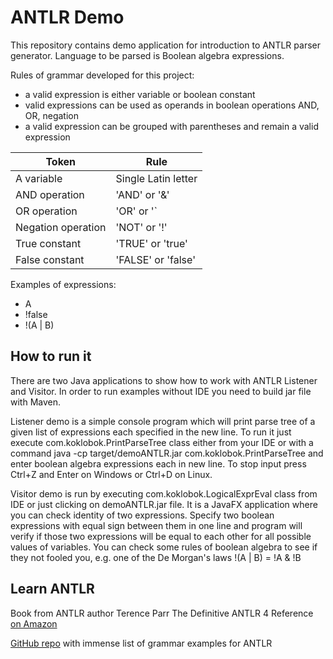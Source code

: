 # ANTLR Demo

This repository contains demo application for introduction to ANTLR parser generator. 
Language to be parsed is Boolean algebra expressions. 

Rules of grammar developed for this project:
* a valid expression is either variable or boolean constant
* valid expressions can be used as operands in boolean operations AND, OR, negation
* a valid expression can be grouped with parentheses and remain a valid expression 

Token | Rule 
------|------
A variable | Single Latin letter 
AND operation | 'AND' or '&'   
OR operation |  'OR' or '`|`'
Negation operation | 'NOT'  or '!' 
True constant | 'TRUE' or 'true'
False constant | 'FALSE' or 'false'

Examples of expressions:
* A
* !false
* !(A | B)

## How to run it

There are two Java applications to show how to work with ANTLR Listener and Visitor. In order to run examples without IDE 
you need to build jar file with Maven.

Listener demo is a simple console program which will print parse tree of a given list of expressions each specified 
 in the new line. To run it just execute com.koklobok.PrintParseTree class either from your IDE or with a command 
    java -cp target/demoANTLR.jar com.koklobok.PrintParseTree
 and enter boolean algebra expressions each in new line. To stop input press Ctrl+Z and Enter on Windows or Ctrl+D on Linux.
    
Visitor demo is run by executing com.koklobok.LogicalExprEval class from IDE or just clicking on demoANTLR.jar file. It is a JavaFX application
   where you can check identity of two expressions. Specify two boolean expressions with equal sign between them in one line
   and program will verify if those two expressions will be equal to each other for all possible values of variables. 
   You can check some rules of boolean algebra to see if they not fooled you, e.g. one of the De Morgan's laws
        !(A | B) = !A & !B

## Learn ANTLR

Book from ANTLR author Terence Parr The Definitive ANTLR 4 Reference [on Amazon](https://www.amazon.com/Definitive-ANTLR-4-Reference/dp/1934356999)

[GitHub repo](https://github.com/antlr/grammars-v4) with immense list of grammar examples for ANTLR